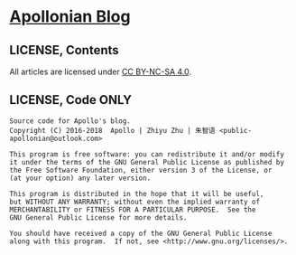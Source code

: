 # [Apollonian Blog](https://ApolloZhu.github.io/en)

## LICENSE, Contents

All articles are licensed under <a rel="license" href="https://creativecommons.org/licenses/by-nc-sa/4.0/">CC BY-NC-SA 4.0</a>.

## LICENSE, Code ONLY

    Source code for Apollo's blog.
    Copyright (C) 2016-2018  Apollo | Zhiyu Zhu | 朱智语 <public-apollonian@outlook.com>

    This program is free software: you can redistribute it and/or modify
    it under the terms of the GNU General Public License as published by
    the Free Software Foundation, either version 3 of the License, or
    (at your option) any later version.

    This program is distributed in the hope that it will be useful,
    but WITHOUT ANY WARRANTY; without even the implied warranty of
    MERCHANTABILITY or FITNESS FOR A PARTICULAR PURPOSE.  See the
    GNU General Public License for more details.

    You should have received a copy of the GNU General Public License
    along with this program.  If not, see <http://www.gnu.org/licenses/>.
